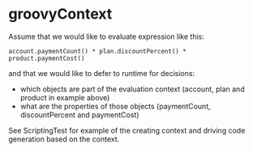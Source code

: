 # groovyContext

Assume that we would like to evaluate expression like this:

```
account.paymentCount() * plan.discountPercent() * product.paymentCost()
```

and that we would like to defer to runtime for decisions:

- which objects are part of the evaluation context (account, plan and product in example above)
- what are the properties of those objects (paymentCount, discountPercent and paymentCost)

See ScriptingTest for example of the creating context and driving code generation based on the context.

